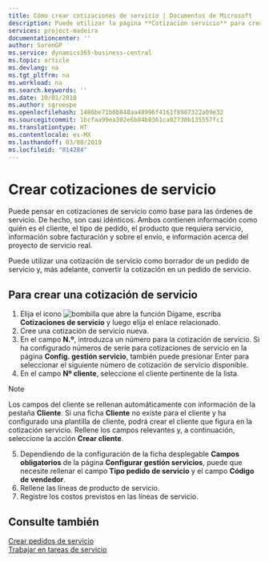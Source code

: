 ```yaml
---
title: Cómo crear cotizaciones de servicio | Documentos de Microsoft
description: Puede utilizar la página **Cotización servicio** para crear documentos en los que se introduce información acerca de un servicio, como reparación y mantenimiento, de productos de servicio a solicitud del cliente. Puede utilizar una cotización de servicio como borrador de un pedido de servicio y, más adelante, convertir la cotización en un pedido de servicio.
services: project-madeira
documentationcenter: ''
author: SorenGP
ms.service: dynamics365-business-central
ms.topic: article
ms.devlang: na
ms.tgt_pltfrm: na
ms.workload: na
ms.search.keywords: ''
ms.date: 10/01/2018
ms.author: sgroespe
ms.openlocfilehash: 1486be71b0b848aa48996f4161f8987322a09e32
ms.sourcegitcommit: 1bcfaa99ea302e6b84b8361ca02730b135557fc1
ms.translationtype: HT
ms.contentlocale: es-MX
ms.lasthandoff: 03/08/2019
ms.locfileid: "814284"
---
```

# <a name="create-service-quotes"></a>Crear cotizaciones de servicio
Puede pensar en cotizaciones de servicio como base para las órdenes de servicio. De hecho, son casi idénticos. Ambos contienen información como quién es el cliente, el tipo de pedido, el producto que requiera servicio, información sobre facturación y sobre el envío, e información acerca del proyecto de servicio real.
 
Puede utilizar una cotización de servicio como borrador de un pedido de servicio y, más adelante, convertir la cotización en un pedido de servicio.  
  
## <a name="to-create-a-service-quote"></a>Para crear una cotización de servicio  
1. Elija el icono ![bombilla que abre la función Dígame](media/ui-search/search_small.png "Dígame que desea hacer"), escriba **Cotizaciones de servicio** y luego elija el enlace relacionado.  
2. Cree una cotización de servicio nueva.  
3. En el campo **N.º**, introduzca un número para la cotización de servicio. Si ha configurado números de serie para cotizaciones de servicio en la página **Config. gestión servicio**, también puede presionar Enter para seleccionar el siguiente número de cotización de servicio disponible.  
4. En el campo **Nº cliente**,  seleccione el cliente pertinente de la lista.  

  > [!Note]  
  >  Los campos del cliente se rellenan automáticamente con información de la pestaña **Cliente**. Si una ficha **Cliente** no existe para el cliente y ha configurado una plantilla de cliente, podrá crear el cliente que figura en la cotización servicio. Rellene los campos relevantes y, a continuación, seleccione la acción **Crear cliente**.  
  
5. Dependiendo de la configuración de la ficha desplegable **Campos obligatorios** de la página **Configurar gestión servicios**, puede que necesite rellenar el campo **Tipo pedido de servicio** y el campo **Código de vendedor**.  
6. Rellene las líneas de producto de servicio.  
7. Registre los costos previstos en las líneas de servicio.  
  
## <a name="see-also"></a>Consulte también  
[Crear pedidos de servicio](service-how-to-create-service-orders.md)  
[Trabajar en tareas de servicio](service-how-to-work-on-service-tasks.md)  

 